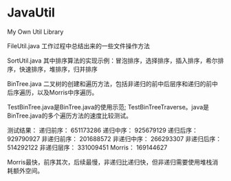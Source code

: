 # JavaUtil
My Own Util Library

FileUtil.java
工作过程中总结出来的一些文件操作方法

SortUtil.java
其中排序算法的实现示例：冒泡排序，选择排序，插入排序，希尔排序，快速排序，堆排序，归并排序

BinTree.java
二叉树的创建和遍历方法，包括非递归的前中后层序和递归的前中后序遍历，以及Morris中序遍历。

TestBinTree.java是BinTree.java的使用示范; TestBinTreeTraverse。java是BinTree.java的多个遍历方法的速度比较测试。

测试结果：
递归前序：     651173286
递归中序：     925679129
递归后序：     929790927
非递归前序： 201688572
非递归中序： 266293307
非递归后序： 514292122
非递归层序： 331009451
Morris：   169144627

Morris最快，前序其次，后续最慢，非递归比递归快，但非递归需要使用堆栈消耗额外空间。

